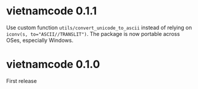 # vietnamcode 0.1.1

Use custom function `utils/convert_unicode_to_ascii` instead of relying on `iconv(s, to="ASCII//TRANSLIT")`. The package is now portable across OSes, especially Windows.

# vietnamcode 0.1.0

First release

